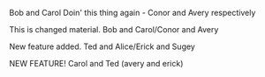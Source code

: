 Bob and Carol Doin' this thing again - Conor and Avery respectively

This is changed material.
Bob and Carol/Conor and Avery

New feature added.
Ted and Alice/Erick and Sugey

NEW FEATURE! Carol and Ted (avery and erick)
